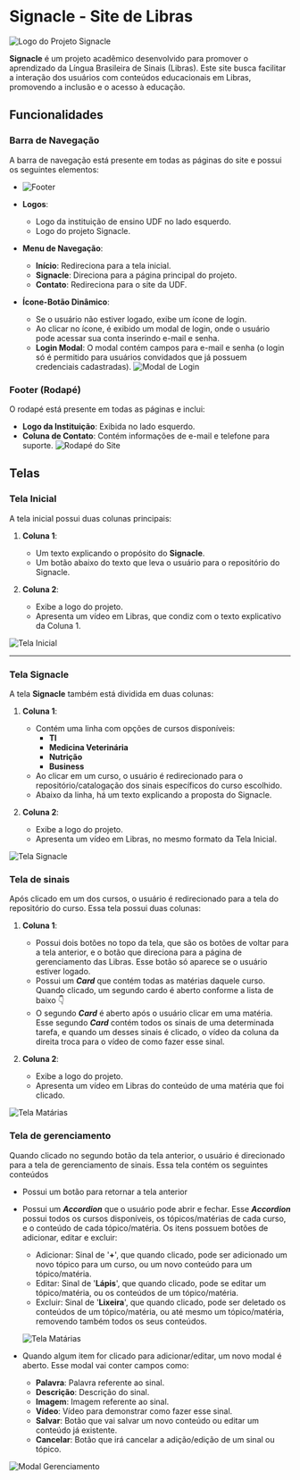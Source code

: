 # Signacle - Site de Libras

![Logo do Projeto Signacle](../signacle-logo.png)

**Signacle** é um projeto acadêmico desenvolvido para promover o aprendizado da Língua Brasileira de Sinais (Libras). Este site busca facilitar a interação dos usuários com conteúdos educacionais em Libras, promovendo a inclusão e o acesso à educação.

## Funcionalidades

### Barra de Navegação
A barra de navegação está presente em todas as páginas do site e possui os seguintes elementos:
- ![Footer](./header.png)

- **Logos**:
  - Logo da instituição de ensino UDF no lado esquerdo.
  - Logo do projeto Signacle.

- **Menu de Navegação**:
  - **Início**: Redireciona para a tela inicial.
  - **Signacle**: Direciona para a página principal do projeto.
  - **Contato**: Redireciona para o site da UDF.

- **Ícone-Botão Dinâmico**:
  - Se o usuário não estiver logado, exibe um ícone de login.
  - Ao clicar no ícone, é exibido um modal de login, onde o usuário pode acessar sua conta inserindo e-mail e senha.
  - **Login Modal**: O modal contém campos para e-mail e senha (o login só é permitido para usuários convidados que já possuem credenciais cadastradas).
   ![Modal de Login](./Modal.png)

### Footer (Rodapé)
O rodapé está presente em todas as páginas e inclui:

- **Logo da Instituição**: Exibida no lado esquerdo.
- **Coluna de Contato**: Contém informações de e-mail e telefone para suporte.
 ![Rodapé do Site](./footer.png)

## Telas
### Tela Inicial
A tela inicial possui duas colunas principais:

1. **Coluna 1**:
   - Um texto explicando o propósito do **Signacle**.
   - Um botão abaixo do texto que leva o usuário para o repositório do Signacle.

2. **Coluna 2**:
   - Exibe a logo do projeto.
   - Apresenta um vídeo em Libras, que condiz com o texto explicativo da Coluna 1.

![Tela Inicial](./telainicial.png)

---

### Tela Signacle
A tela **Signacle** também está dividida em duas colunas:

1. **Coluna 1**:
   - Contém uma linha com opções de cursos disponíveis:
     - **TI**
     - **Medicina Veterinária**
     - **Nutrição**
     - **Business**
   - Ao clicar em um curso, o usuário é redirecionado para o repositório/catalogação dos sinais específicos do curso escolhido.
   - Abaixo da linha, há um texto explicando a proposta do Signacle.

2. **Coluna 2**:
   - Exibe a logo do projeto.
   - Apresenta um vídeo em Libras, no mesmo formato da Tela Inicial.

![Tela Signacle](./signacle.png)

### Tela de sinais
Após clicado em um dos cursos, o usuário é redirecionado para
a tela do repositório do curso. Essa tela possui duas colunas:

1. **Coluna 1**:
   - Possui dois botões no topo da tela, que são os botões de voltar para a tela anterior, e o botão que direciona para a página de gerenciamento das Libras. Esse botão só aparece se o usuário estiver logado. 
   - Possui um **_Card_** que contém todas as matérias daquele curso. Quando clicado, um segundo cardo é aberto conforme a lista de baixo 👇
   - O segundo **_Card_** é aberto após o usuário clicar em uma matéria. Esse segundo **_Card_** contém todos os sinais de uma determinada tarefa, e quando um desses sinais é clicado, o vídeo da coluna da direita troca para o vídeo de como fazer esse sinal.

2. **Coluna 2**:
   - Exibe a logo do projeto.
   - Apresenta um vídeo em Libras do conteúdo de uma matéria que foi clicado.

![Tela Matárias](./materias.png)

### Tela de gerenciamento
Quando clicado no segundo botão da tela anterior, o usuário é direcionado para a tela de gerenciamento de sinais. Essa tela contém os seguintes conteúdos

   - Possui um botão para retornar a tela anterior
   - Possui um **_Accordion_** que o usuário pode abrir e fechar. Esse **_Accordion_** possui todos os cursos disponíveis, os tópicos/matérias de cada curso, e o conteúdo de cada tópico/matéria.
   Os itens possuem botões de adicionar, editar e excluir:
        - Adicionar: Sinal de '**+**', que quando clicado, pode ser adicionado um novo tópico para um curso, ou um novo conteúdo para um tópico/matéria.
        - Editar: Sinal de '**Lápis**', que quando clicado, pode se editar um tópico/matéria, ou os conteúdos de um tópico/matéria.
        - Excluir: Sinal de '**Lixeira**', que quando clicado, pode ser deletado os conteúdos de um tópico/matéria, ou até mesmo um tópico/matéria, removendo também todos os seus conteúdos.

        ![Tela Matárias](./gerenciamento.png)

- Quando algum item for clicado para adicionar/editar, um novo modal é aberto. Esse modal vai conter campos como:
    - **Palavra**: Palavra referente ao sinal.
    - **Descrição**: Descrição do sinal.
    - **Imagem**: Imagem referente ao sinal.
    - **Vídeo**: Vídeo para demonstrar como fazer esse sinal.
    - **Salvar**: Botão que vai salvar um novo conteúdo ou editar um conteúdo já existente.
    - **Cancelar**: Botão que irá cancelar a adição/edição de um sinal ou tópico.

![Modal Gerenciamento](./modal_gerenciamento.png)
